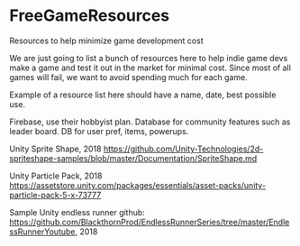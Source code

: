 # FreeGameResources
Resources to help minimize game development cost

We are just going to list a bunch of resources here to help indie game devs make a game and test it out in the market for minimal cost. 
Since most of all games will fail, we want to avoid spending much for each game. 

Example of a resource list here should have a name, date, best possible use. 

Firebase, use their hobbyist plan. Database for community features such as leader board.  DB for user pref, items, powerups. 

Unity Sprite Shape, 2018 https://github.com/Unity-Technologies/2d-spriteshape-samples/blob/master/Documentation/SpriteShape.md

Unity Particle Pack, 2018 https://assetstore.unity.com/packages/essentials/asset-packs/unity-particle-pack-5-x-73777

Sample Unity endless runner github: https://github.com/BlackthornProd/EndlessRunnerSeries/tree/master/EndlessRunnerYoutube, 2018

